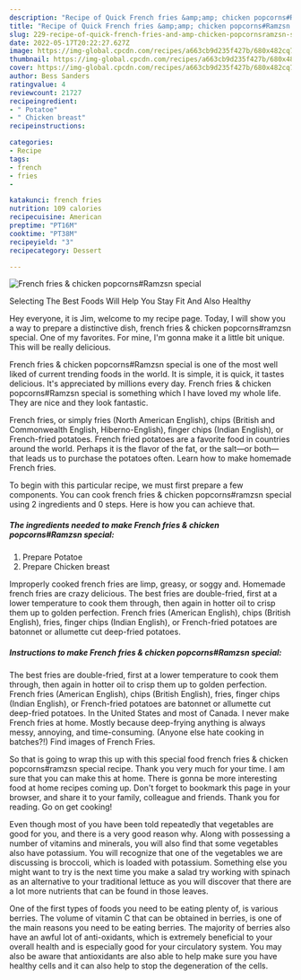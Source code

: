 ```yaml
---
description: "Recipe of Quick French fries &amp;amp; chicken popcorns#Ramzsn special"
title: "Recipe of Quick French fries &amp;amp; chicken popcorns#Ramzsn special"
slug: 229-recipe-of-quick-french-fries-and-amp-chicken-popcornsramzsn-special
date: 2022-05-17T20:22:27.627Z
image: https://img-global.cpcdn.com/recipes/a663cb9d235f427b/680x482cq70/french-fries-chicken-popcornsramzsn-special-recipe-main-photo.jpg
thumbnail: https://img-global.cpcdn.com/recipes/a663cb9d235f427b/680x482cq70/french-fries-chicken-popcornsramzsn-special-recipe-main-photo.jpg
cover: https://img-global.cpcdn.com/recipes/a663cb9d235f427b/680x482cq70/french-fries-chicken-popcornsramzsn-special-recipe-main-photo.jpg
author: Bess Sanders
ratingvalue: 4
reviewcount: 21727
recipeingredient:
- " Potatoe"
- " Chicken breast"
recipeinstructions:

categories:
- Recipe
tags:
- french
- fries
- 

katakunci: french fries  
nutrition: 109 calories
recipecuisine: American
preptime: "PT16M"
cooktime: "PT38M"
recipeyield: "3"
recipecategory: Dessert

---
```



![French fries &amp; chicken popcorns#Ramzsn special](https://img-global.cpcdn.com/recipes/a663cb9d235f427b/680x482cq70/french-fries-chicken-popcornsramzsn-special-recipe-main-photo.jpg)

Selecting The Best Foods Will Help You Stay Fit And Also Healthy

Hey everyone, it is Jim, welcome to my recipe page. Today, I will show you a way to prepare a distinctive dish, french fries &amp; chicken popcorns#ramzsn special. One of my favorites. For mine, I'm gonna make it a little bit unique. This will be really delicious.

French fries &amp; chicken popcorns#Ramzsn special is one of the most well liked of current trending foods in the world. It is simple, it is quick, it tastes delicious. It's appreciated by millions every day. French fries &amp; chicken popcorns#Ramzsn special is something which I have loved my whole life. They are nice and they look fantastic.

French fries, or simply fries (North American English), chips (British and Commonwealth English, Hiberno-English), finger chips (Indian English), or French-fried potatoes. French fried potatoes are a favorite food in countries around the world. Perhaps it is the flavor of the fat, or the salt—or both—that leads us to purchase the potatoes often. Learn how to make homemade French fries.


To begin with this particular recipe, we must first prepare a few components. You can cook french fries &amp; chicken popcorns#ramzsn special using 2 ingredients and 0 steps. Here is how you can achieve that.

<!--inarticleads1-->

##### The ingredients needed to make French fries &amp; chicken popcorns#Ramzsn special:

1. Prepare  Potatoe
1. Prepare  Chicken breast


Improperly cooked french fries are limp, greasy, or soggy and. Homemade french fries are crazy delicious. The best fries are double-fried, first at a lower temperature to cook them through, then again in hotter oil to crisp them up to golden perfection. French fries (American English), chips (British English), fries, finger chips (Indian English), or French-fried potatoes are batonnet or allumette cut deep-fried potatoes. 

<!--inarticleads2-->

##### Instructions to make French fries &amp; chicken popcorns#Ramzsn special:



The best fries are double-fried, first at a lower temperature to cook them through, then again in hotter oil to crisp them up to golden perfection. French fries (American English), chips (British English), fries, finger chips (Indian English), or French-fried potatoes are batonnet or allumette cut deep-fried potatoes. In the United States and most of Canada. I never make French fries at home. Mostly because deep-frying anything is always messy, annoying, and time-consuming. (Anyone else hate cooking in batches?!) Find images of French Fries. 

So that is going to wrap this up with this special food french fries &amp; chicken popcorns#ramzsn special recipe. Thank you very much for your time. I am sure that you can make this at home. There is gonna be more interesting food at home recipes coming up. Don't forget to bookmark this page in your browser, and share it to your family, colleague and friends. Thank you for reading. Go on get cooking!

Even though most of you have been told repeatedly that vegetables are good for you, and there is a very good reason why. Along with possessing a number of vitamins and minerals, you will also find that some vegetables also have potassium. You will recognize that one of the vegetables we are discussing is broccoli, which is loaded with potassium. Something else you might want to try is the next time you make a salad try working with spinach as an alternative to your traditional lettuce as you will discover that there are a lot more nutrients that can be found in those leaves.

One of the first types of foods you need to be eating plenty of, is various berries. The volume of vitamin C that can be obtained in berries, is one of the main reasons you need to be eating berries. The majority of berries also have an awful lot of anti-oxidants, which is extremely beneficial to your overall health and is especially good for your circulatory system. You may also be aware that antioxidants are also able to help make sure you have healthy cells and it can also help to stop the degeneration of the cells.
